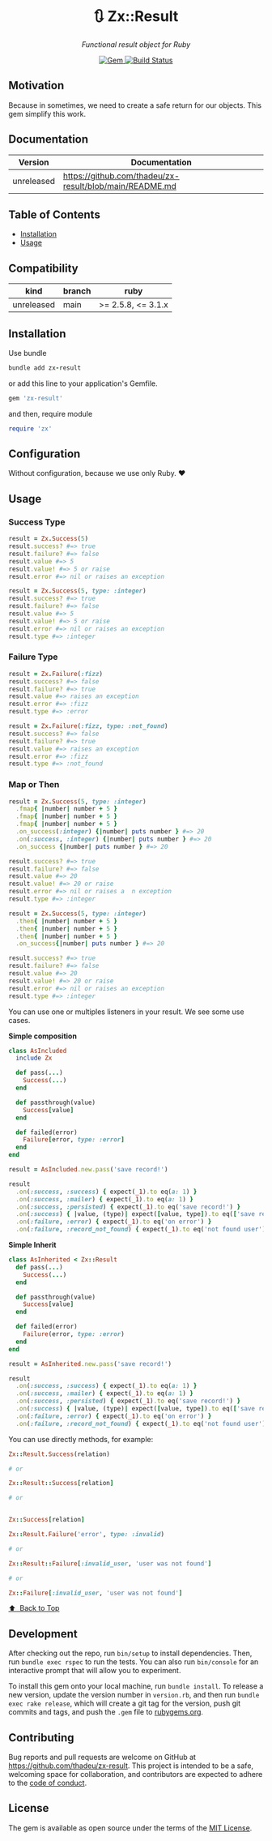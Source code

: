 <p align="center">
  <h1 align="center">🔃 Zx::Result</h1>
  <p align="center"><i>Functional result object for Ruby</i></p>
</p>

<p align="center">
  <a href="https://rubygems.org/gems/zx-result">
    <img alt="Gem" src="https://img.shields.io/gem/v/zx-result.svg">    
  </a>

  <a href="https://github.com/thadeu/zx-result/actions/workflows/ci.yml">
    <img alt="Build Status" src="https://github.com/thadeu/zx-result/actions/workflows/ci.yml/badge.svg">
  </a>
</p>


## Motivation

Because in sometimes, we need to create a safe return for our objects. This gem simplify this work.

## Documentation <!-- omit in toc -->

Version    | Documentation
---------- | -------------
unreleased | https://github.com/thadeu/zx-result/blob/main/README.md

## Table of Contents <!-- omit in toc -->
  - [Installation](#installation)
  - [Usage](#usage)

## Compatibility

| kind           | branch  | ruby               |
| -------------- | ------- | ------------------ |
| unreleased     | main    | >= 2.5.8, <= 3.1.x |

## Installation

Use bundle

```ruby
bundle add zx-result
```

or add this line to your application's Gemfile.

```ruby
gem 'zx-result'
```

and then, require module

```ruby
require 'zx'
```

## Configuration

Without configuration, because we use only Ruby. ❤️

## Usage


### Success Type

```ruby
result = Zx.Success(5)
result.success? #=> true
result.failure? #=> false
result.value #=> 5
result.value! #=> 5 or raise
result.error #=> nil or raises an exception
```

```ruby
result = Zx.Success(5, type: :integer)
result.success? #=> true
result.failure? #=> false
result.value #=> 5
result.value! #=> 5 or raise
result.error #=> nil or raises an exception
result.type #=> :integer
```

### Failure Type

```ruby
result = Zx.Failure(:fizz)
result.success? #=> false
result.failure? #=> true
result.value #=> raises an exception
result.error #=> :fizz
result.type #=> :error
```

```ruby
result = Zx.Failure(:fizz, type: :not_found)
result.success? #=> false
result.failure? #=> true
result.value #=> raises an exception
result.error #=> :fizz
result.type #=> :not_found
```

### Map or Then

```ruby
result = Zx.Success(5, type: :integer)
  .fmap{ |number| number + 5 }
  .fmap{ |number| number + 5 }
  .fmap{ |number| number + 5 }
  .on_success(:integer) {|number| puts number } #=> 20
  .on(:success, :integer) {|number| puts number } #=> 20
  .on_success {|number| puts number } #=> 20

result.success? #=> true
result.failure? #=> false
result.value #=> 20
result.value! #=> 20 or raise
result.error #=> nil or raises a  n exception
result.type #=> :integer
```

```ruby
result = Zx.Success(5, type: :integer)
  .then{ |number| number + 5 }
  .then{ |number| number + 5 }
  .then{ |number| number + 5 }
  .on_success{|number| puts number } #=> 20

result.success? #=> true
result.failure? #=> false
result.value #=> 20
result.value! #=> 20 or raise
result.error #=> nil or raises an exception
result.type #=> :integer
```

You can use one or multiples listeners in your result. We see some use cases.

**Simple composition**

```ruby
class AsIncluded
  include Zx

  def pass(...)
    Success(...)
  end

  def passthrough(value)
    Success[value]
  end

  def failed(error)
    Failure[error, type: :error]
  end
end

result = AsIncluded.new.pass('save record!')

result
  .on(:success, :success) { expect(_1).to eq(a: 1) }
  .on(:success, :mailer) { expect(_1).to eq(a: 1) }
  .on(:success, :persisted) { expect(_1).to eq('save record!') }
  .on(:success) { |value, (type)| expect([value, type]).to eq(['save record!', :persisted]) }
  .on(:failure, :error) { expect(_1).to eq('on error') }
  .on(:failure, :record_not_found) { expect(_1).to eq('not found user') }
```

**Simple Inherit**

```ruby
class AsInherited < Zx::Result
  def pass(...)
    Success(...)
  end

  def passthrough(value)
    Success[value]
  end

  def failed(error)
    Failure(error, type: :error)
  end
end

result = AsInherited.new.pass('save record!')

result
  .on(:success, :success) { expect(_1).to eq(a: 1) }
  .on(:success, :mailer) { expect(_1).to eq(a: 1) }
  .on(:success, :persisted) { expect(_1).to eq('save record!') }
  .on(:success) { |value, (type)| expect([value, type]).to eq(['save record!', :persisted]) }
  .on(:failure, :error) { expect(_1).to eq('on error') }
  .on(:failure, :record_not_found) { expect(_1).to eq('not found user') }
```

You can use directly methods, for example:

```ruby
Zx::Result.Success(relation)

# or

Zx::Result::Success[relation]

# or


Zx::Success[relation]
```

```ruby
Zx::Result.Failure('error', type: :invalid)

# or

Zx::Result::Failure[:invalid_user, 'user was not found']

# or

Zx::Failure[:invalid_user, 'user was not found']
```


[⬆️ &nbsp;Back to Top](#table-of-contents-)

## Development

After checking out the repo, run `bin/setup` to install dependencies. Then, run `bundle exec rspec` to run the tests. You can also run `bin/console` for an interactive prompt that will allow you to experiment.

To install this gem onto your local machine, run `bundle install`. To release a new version, update the version number in `version.rb`, and then run `bundle exec rake release`, which will create a git tag for the version, push git commits and tags, and push the `.gem` file to [rubygems.org](https://rubygems.org).

## Contributing

Bug reports and pull requests are welcome on GitHub at https://github.com/thadeu/zx-result. This project is intended to be a safe, welcoming space for collaboration, and contributors are expected to adhere to the [code of conduct](https://github.com/thadeu/zx-result/blob/master/CODE_OF_CONDUCT.md).


## License

The gem is available as open source under the terms of the [MIT License](https://opensource.org/licenses/MIT).
